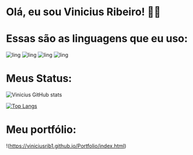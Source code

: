 # Olá, eu sou Vinicius Ribeiro! 🙋‍♂️

# Essas são as linguagens que eu uso:

![ling](https://img.shields.io/badge/Node.js-43853D?style=for-the-badge&logo=node.js&logoColor=white)
![ling](https://img.shields.io/badge/JavaScript-F7DF1E?style=for-the-badge&logo=javascript&logoColor=black)
![ling](https://img.shields.io/badge/Python-14354C?style=for-the-badge&logo=python&logoColor=white)
![ling](https://img.shields.io/badge/Java-ED8B00?style=for-the-badge&logo=openjdk&logoColor=white)

# Meus Status:

![Vinicius GitHub stats](https://github-readme-stats.vercel.app/api?username=ViniciusRib1&show_icons=true&theme=radical) 

[![Top Langs](https://github-readme-stats.vercel.app/api/top-langs/?username=ViniciusRib1)](https://github.com/ViniciusRib1)

# Meu portfólio:

!(https://viniciusrib1.github.io/Portfolio/index.html)




